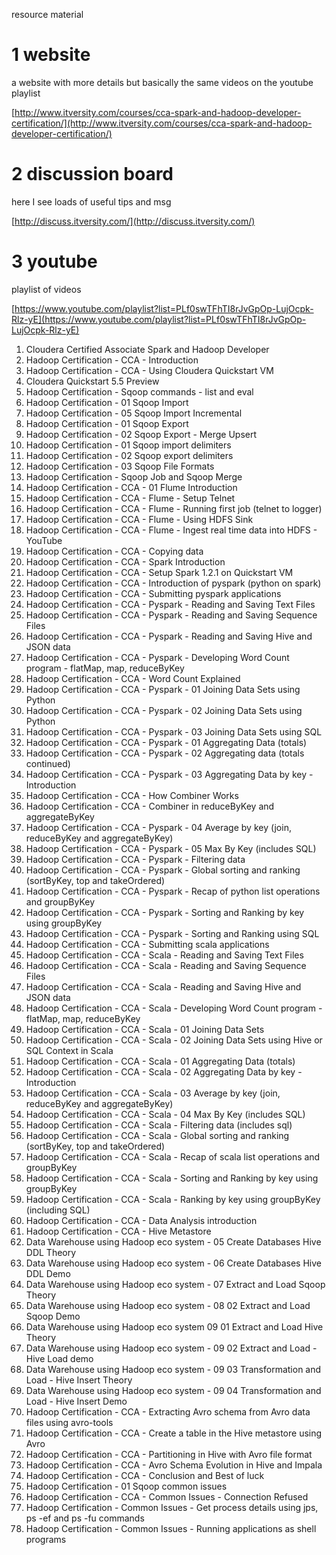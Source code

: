 resource material


# 1 website

a website with more details but basically the same videos on the youtube playlist 

[http://www.itversity.com/courses/cca-spark-and-hadoop-developer-certification/](http://www.itversity.com/courses/cca-spark-and-hadoop-developer-certification/)

# 2 discussion board

here I see loads of useful tips and msg

[http://discuss.itversity.com/](http://discuss.itversity.com/)

# 3 youtube 

playlist of videos

[https://www.youtube.com/playlist?list=PLf0swTFhTI8rJvGpOp-LujOcpk-Rlz-yE](https://www.youtube.com/playlist?list=PLf0swTFhTI8rJvGpOp-LujOcpk-Rlz-yE)

>
01. Cloudera Certified Associate Spark and Hadoop Developer
02. Hadoop Certification - CCA - Introduction
03. Hadoop Certification - CCA - Using Cloudera Quickstart VM
05. Cloudera Quickstart 5.5 Preview
07. Hadoop Certification - Sqoop commands - list and eval
08. Hadoop Certification - 01 Sqoop Import
13. Hadoop Certification - 05 Sqoop Import Incremental
14. Hadoop Certification - 01 Sqoop Export
15. Hadoop Certification - 02 Sqoop Export - Merge Upsert
16. Hadoop Certification - 01 Sqoop import delimiters
17. Hadoop Certification - 02 Sqoop export delimiters
18. Hadoop Certification - 03 Sqoop File Formats
19. Hadoop Certification - Sqoop Job and Sqoop Merge
20. Hadoop Certification - CCA - 01 Flume Introduction
21. Hadoop Certification - CCA - Flume - Setup Telnet
22. Hadoop Certification - CCA - Flume - Running first job (telnet to logger)
23. Hadoop Certification - CCA - Flume - Using HDFS Sink
24. Hadoop Certification - CCA - Flume - Ingest real time data into HDFS - YouTube
25. Hadoop Certification - CCA - Copying data
27. Hadoop Certification - CCA - Spark Introduction
28. Hadoop Certification - CCA - Setup Spark 1.2.1 on Quickstart VM
29. Hadoop Certification - CCA - Introduction of pyspark (python on spark)
30. Hadoop Certification - CCA - Submitting pyspark applications
31. Hadoop Certification - CCA - Pyspark - Reading and Saving Text Files
32. Hadoop Certification - CCA - Pyspark - Reading and Saving Sequence Files
33. Hadoop Certification - CCA - Pyspark - Reading and Saving Hive and JSON data
34. Hadoop Certification - CCA - Pyspark - Developing Word Count program - flatMap, map, reduceByKey
35. Hadoop Certification - CCA - Word Count Explained
36. Hadoop Certification - CCA - Pyspark - 01 Joining Data Sets using Python
37. Hadoop Certification - CCA - Pyspark - 02 Joining Data Sets using Python
38. Hadoop Certification - CCA - Pyspark - 03 Joining Data Sets using SQL
39. Hadoop Certification - CCA - Pyspark - 01 Aggregating Data (totals)
40. Hadoop Certification - CCA - Pyspark - 02 Aggregating data (totals continued)
41. Hadoop Certification - CCA - Pyspark - 03 Aggregating Data by key - Introduction
42. Hadoop Certification - CCA - How Combiner Works
43. Hadoop Certification - CCA - Combiner in reduceByKey and aggregateByKey
44. Hadoop Certification - CCA - Pyspark - 04 Average by key (join, reduceByKey and aggregateByKey)
45. Hadoop Certification - CCA - Pyspark - 05 Max By Key (includes SQL)
46. Hadoop Certification - CCA - Pyspark - Filtering data
47. Hadoop Certification - CCA - Pyspark - Global sorting and ranking (sortByKey, top and takeOrdered)
48. Hadoop Certification - CCA - Pyspark - Recap of python list operations and groupByKey
49. Hadoop Certification - CCA - Pyspark - Sorting and Ranking by key using groupByKey
50. Hadoop Certification - CCA - Pyspark - Sorting and Ranking using SQL
51. Hadoop Certification - CCA - Submitting scala applications
52. Hadoop Certification - CCA - Scala - Reading and Saving Text Files
53. Hadoop Certification - CCA - Scala - Reading and Saving Sequence Files
54. Hadoop Certification - CCA - Scala - Reading and Saving Hive and JSON data
55. Hadoop Certification - CCA - Scala - Developing Word Count program - flatMap, map, reduceByKey
56. Hadoop Certification - CCA - Scala - 01 Joining Data Sets
57. Hadoop Certification - CCA - Scala - 02 Joining Data Sets using Hive or SQL Context in Scala
58. Hadoop Certification - CCA - Scala - 01 Aggregating Data (totals)
59. Hadoop Certification - CCA - Scala - 02 Aggregating Data by key - Introduction
60. Hadoop Certification - CCA - Scala - 03 Average by key (join, reduceByKey and aggregateByKey)
61. Hadoop Certification - CCA - Scala - 04 Max By Key (includes SQL)
62. Hadoop Certification - CCA - Scala - Filtering data (includes sql)
63. Hadoop Certification - CCA - Scala - Global sorting and ranking (sortByKey, top and takeOrdered)
64. Hadoop Certification - CCA - Scala - Recap of scala list operations and groupByKey
65. Hadoop Certification - CCA - Scala - Sorting and Ranking by key using groupByKey
66. Hadoop Certification - CCA - Scala - Ranking by key using groupByKey (including SQL)
67. Hadoop Certification - CCA - Data Analysis introduction
68. Hadoop Certification - CCA - Hive Metastore
69. Data Warehouse using Hadoop eco system - 05 Create Databases Hive DDL Theory
70. Data Warehouse using Hadoop eco system - 06 Create Databases Hive DDL Demo
71. Data Warehouse using Hadoop eco system - 07 Extract and Load Sqoop Theory
72. Data Warehouse using Hadoop eco system - 08 02 Extract and Load Sqoop Demo
73. Data Warehouse using Hadoop eco system 09 01 Extract and Load Hive Theory
74. Data Warehouse using Hadoop eco system - 09 02 Extract and Load - Hive Load demo
75. Data Warehouse using Hadoop eco system - 09 03 Transformation and Load - Hive Insert Theory
76. Data Warehouse using Hadoop eco system - 09 04 Transformation and Load - Hive Insert Demo
77. Hadoop Certification - CCA - Extracting Avro schema from Avro data files using avro-tools
78. Hadoop Certification - CCA - Create a table in the Hive metastore using Avro
79. Hadoop Certification - CCA - Partitioning in Hive with Avro file format
80. Hadoop Certification - CCA - Avro Schema Evolution in Hive and Impala
81. Hadoop Certification - CCA - Conclusion and Best of luck
82. Hadoop Certification - 01 Sqoop common issues
83. Hadoop Certification - CCA - Common Issues - Connection Refused
84. Hadoop Certification - Common Issues - Get process details using jps, ps -ef and ps -fu commands
85. Hadoop Certification - Common Issues - Running applications as shell programs
